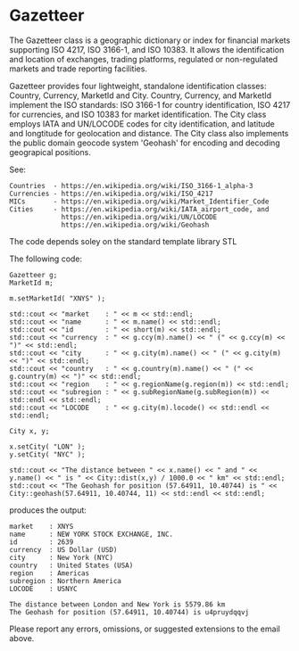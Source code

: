 # Gazetteer

The Gazetteer class is a geographic dictionary or index for financial markets supporting ISO 4217, ISO 3166-1, and ISO 10383.
It allows the identification and location of exchanges, trading platforms, regulated or non-regulated markets and trade reporting facilities. 

Gazetteer provides four lightweight, standalone identification classes: Country, Currency, MarketId and City.
Country, Currency, and MarketId implement the ISO standards: ISO 3166-1 for country identification, ISO 4217 for currencies, and
ISO 10383 for market identification. The City class employs IATA and UN/LOCODE codes for city identification,
and latitude and longtitude for geolocation and distance. The City class also implements the public domain geocode system 'Geohash' for encoding and decoding geograpical positions.
 
See: 

    Countries  - https://en.wikipedia.org/wiki/ISO_3166-1_alpha-3
    Currencies - https://en.wikipedia.org/wiki/ISO_4217 
    MICs       - https://en.wikipedia.org/wiki/Market_Identifier_Code 
    Cities     - https://en.wikipedia.org/wiki/IATA_airport_code, and
                 https://en.wikipedia.org/wiki/UN/LOCODE 
                 https://en.wikipedia.org/wiki/Geohash

The code depends soley on the standard template library STL

The following code:

    Gazetteer g;
    MarketId m;
    
    m.setMarketId( "XNYS" ); 

    std::cout << "market    : " << m << std::endl;
    std::cout << "name      : " << m.name() << std::endl;
    std::cout << "id        : " << short(m) << std::endl; 
    std::cout << "currency  : " << g.ccy(m).name() << " (" << g.ccy(m) << ")" << std::endl;
    std::cout << "city      : " << g.city(m).name() << " (" << g.city(m) << ")" << std::endl; 
    std::cout << "country   : " << g.country(m).name() << " (" << g.country(m) << ")" << std::endl;
    std::cout << "region    : " << g.regionName(g.region(m)) << std::endl; 
    std::cout << "subregion : " << g.subRegionName(g.subRegion(m)) << std::endl << std::endl;
    std::cout << "LOCODE    : " << g.city(m).locode() << std::endl << std::endl;

    City x, y;

    x.setCity( "LON" );
    y.setCity( "NYC" );

    std::cout << "The distance between " << x.name() << " and " << y.name() << " is " << City::dist(x,y) / 1000.0 << " km" << std::endl;
    std::cout << "The Geohash for position (57.64911, 10.40744) is " << City::geohash(57.64911, 10.40744, 11) << std::endl << std::endl;
    
produces the output:

    market    : XNYS
    name      : NEW YORK STOCK EXCHANGE, INC.
    id        : 2639
    currency  : US Dollar (USD)
    city      : New York (NYC)
    country   : United States (USA)
    region    : Americas
    subregion : Northern America
    LOCODE    : USNYC

    The distance between London and New York is 5579.86 km
    The Geohash for position (57.64911, 10.40744) is u4pruydqqvj 


Please report any errors, omissions, or suggested extensions to the email above.
